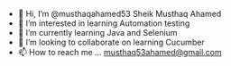 - 👋 Hi, I’m @musthaqahamed53 Sheik Musthaq Ahamed
- 👀 I’m interested in learning Automation testing 
- 🌱 I’m currently learning Java and Selenium
- 💞️ I’m looking to collaborate on learning Cucumber
- 📫 How to reach me ... musthaq53ahamed@gmail.com
 
<!---
musthaqahamed53/musthaqahamed53 is a ✨ special ✨ repository because its `README.md` (this file) appears on your GitHub profile.
You can click the Preview link to take a look at your changes.
--->
